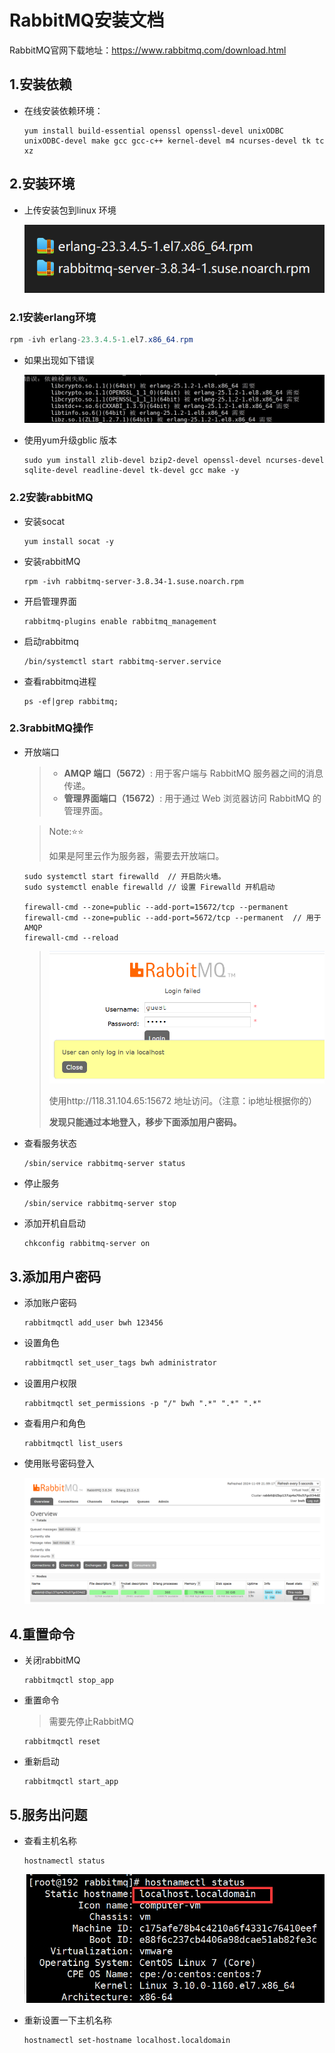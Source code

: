 # RabbitMQ安装文档

RabbitMQ官网下载地址：https://www.rabbitmq.com/download.html

## 1.安装依赖

- 在线安装依赖环境：

  ```shell
  yum install build-essential openssl openssl-devel unixODBC unixODBC-devel make gcc gcc-c++ kernel-devel m4 ncurses-devel tk tc xz
  ```

## 2.安装环境

- 上传安装包到linux 环境

  ![image-20221228130037676](picture/image-20221228130037676.png)

### 2.1安装erlang环境

```java
rpm -ivh erlang-23.3.4.5-1.el7.x86_64.rpm	
```

- 如果出现如下错误

  ![image-20221228125924544](picture/image-20221228125924544.png)

- 使用yum升级gblic 版本

  ```shell
  sudo yum install zlib-devel bzip2-devel openssl-devel ncurses-devel sqlite-devel readline-devel tk-devel gcc make -y
  ```

### 2.2安装rabbitMQ

- 安装socat

  ```shell
  yum install socat -y
  ```

- 安装rabbitMQ

  ```shell
  rpm -ivh rabbitmq-server-3.8.34-1.suse.noarch.rpm
  ```

- 开启管理界面

  ```shell
  rabbitmq-plugins enable rabbitmq_management
  ```

- 启动rabbitmq

  ```shell
  /bin/systemctl start rabbitmq-server.service
  ```

- 查看rabbitmq进程

  ```shell
  ps -ef|grep rabbitmq;
  ```

### 	2.3rabbitMQ操作

- 开放端口

  > - **AMQP 端口（5672）**: 用于客户端与 RabbitMQ 服务器之间的消息传递。
  > - **管理界面端口（15672）**: 用于通过 Web 浏览器访问 RabbitMQ 的管理界面。

  > Note:⭐️⭐️
  >
  > 如果是阿里云作为服务器，需要去开放端口。

  ```shell
  sudo systemctl start firewalld  // 开启防火墙。
  sudo systemctl enable firewalld // 设置 Firewalld 开机启动
  
  firewall-cmd --zone=public --add-port=15672/tcp --permanent
  firewall-cmd --zone=public --add-port=5672/tcp --permanent  // 用于AMQP
  firewall-cmd --reload
  ```

  > <img src="./assets/image-20241109215256364.png" alt="image-20241109215256364" style="zoom:67%;" />
  >
  > 使用http://118.31.104.65:15672 地址访问。（注意：ip地址根据你的）
  >
  > **发现只能通过本地登入，移步下面添加用户密码。**

- 查看服务状态

  ```shell
  /sbin/service rabbitmq-server status
  ```

- 停止服务

  ```shell
  /sbin/service rabbitmq-server stop
  ```

- 添加开机自启动

  ```shell
  chkconfig rabbitmq-server on
  ```

  

## 3.添加用户密码

- 添加账户密码

  ```shell
  rabbitmqctl add_user bwh 123456
  ```

- 设置角色

  ```java
  rabbitmqctl set_user_tags bwh administrator
  ```

- 设置用户权限

  ```shell
  rabbitmqctl set_permissions -p "/" bwh ".*" ".*" ".*"
  ```

- 查看用户和角色

  ```shell
  rabbitmqctl list_users
  ```

- 使用账号密码登入

  <img src="./assets/image-20241109215928397.png" alt="image-20241109215928397" style="zoom:67%;" />

## 4.重置命令

- 关闭rabbitMQ

  ```shell
  rabbitmqctl stop_app
  ```

- 重置命令

  > 需要先停止RabbitMQ

  ```shell
  rabbitmqctl reset
  ```

- 重新启动

  ```shell
  rabbitmqctl start_app
  ```

  

## 5.服务出问题

- 查看主机名称

  ```shell
  hostnamectl status
  ```

  ![image-20230108132217642](../配套资料/picture/image-20230108132217642.png)

- 重新设置一下主机名称

  ```shell
  hostnamectl set-hostname localhost.localdomain
  ```

  

